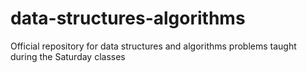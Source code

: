# data-structures-algorithms
 Official repository for data structures and algorithms problems taught during the Saturday classes
